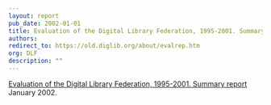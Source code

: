 ```yaml
---
layout: report
pub_date: 2002-01-01
title: Evaluation of the Digital Library Federation, 1995-2001. Summary report
authors: 
redirect_to: https://old.diglib.org/about/evalrep.htm
org: DLF
description: ""
---
```


<p><a href="https://old.diglib.org/about/evalrep.htm" target="_blank" rel="noopener noreferrer">Evaluation of the Digital Library Federation, 1995-2001. Summary report</a> January 2002.</p>
